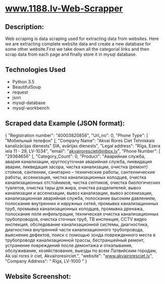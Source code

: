# www.1188.lv-Web-Scrapper

## Description:
Web scraping is data scraping used for extracting data from websites. Here we are extracting complete website data and create a new database
for some other website.First we take down all the categorial links and then scrap data from each page and finally store it in mysql
database.

## Technologies Used
* Python 3.5
* BeautifulSoup
* request
* json
* mysql-database 
* mysql-workbench

## Scraped data Example (JSON format):

{
  "Registration number": "40003820858",
  "Url_no": 0,
  "Phone Type": [
    "Мобильный телефон"
  ],
  "Company Name": "Akvai Rores Ciet Tehniskais kanalizācijas dienests\" SIA, avārijas dienests",
  "Legal address": "Rīga, Ezera iela 11 - 29, LV-1034",
  "email": "akvairoresciet@inbox.lv",
  "Phone Number": [
    "29364656"
  ],
  "Category_Count": 0,
  "Product": "Аварийная служба, авария канализации, круглосуточная аварийная служба, ликвидация аварии, ликвидация засора, чистка канализации, очистка (ремонт) стояков, сантехник, санитарно – технические работы, сантехнические работы, ассенизация, чистка канализационных колодцев, очистка канализационных отстойников, чистка септиков, очистка биологических туалетов, очистка тары для жира, очистка разделителей, вывоз канализации и ассенизации, вывоз канализации, вывоз ассенизации, канализационная аварийная служба, полоскание высоким давлением, полоскание внутренних и наружных сетей, промывка канализационных труб, промывка канализационных колодцев, промывка дренажа, полоскание поля инфильтрации, техническая очистка канализационных трубопроводов, очистка сточных труб, ТВ инспекция, CCTV видео инспекция, обследование канализационной системы, диагностика, диагностика внутренней части канализационного трубопровода, выяснение дефектов, поиск с помощью зонда поврежденного места в трубопроводе канализационной трассы, бестраншейный ремонт, устранение повреждений после демонтажа и откапывания, обслуживание, хозяйствование, выезды по всем Латвийским городам, Ak vai rores ir ciet, Akvairoresirciet.",
  "website": "www.akvairoresciet.lv",
  "Company Address": " Rīga, LV-1000 "
}

## Website Screenshot:
